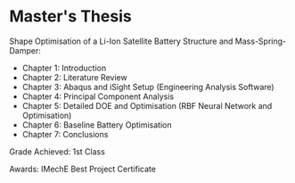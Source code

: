 # Master's Thesis
Shape Optimisation of a Li-Ion Satellite Battery Structure and Mass-Spring-Damper:
- Chapter 1: Introduction
- Chapter 2: Literature Review
- Chapter 3: Abaqus and iSight Setup (Engineering Analysis Software)
- Chapter 4: Principal Component Analysis
- Chapter 5: Detailed DOE and Optimisation (RBF Neural Network and Optimisation)
- Chapter 6: Baseline Battery Optimisation
- Chapter 7: Conclusions

Grade Achieved: 1st Class

Awards: IMechE Best Project Certificate
